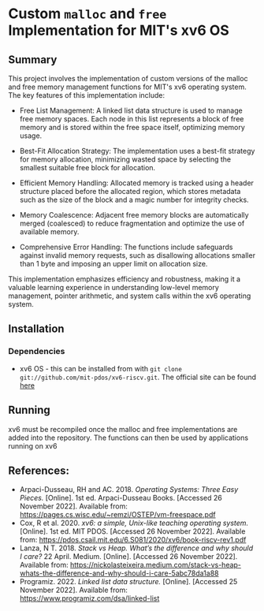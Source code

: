 # Custom `malloc` and `free` Implementation for MIT's xv6 OS

## Summary

This project involves the implementation of custom versions of the malloc and free memory management functions for MIT's xv6 operating system. The key features of this implementation include:

 - Free List Management: A linked list data structure is used to manage free memory spaces. Each node in this list represents a block of free memory and is stored within the free space itself, optimizing memory usage.

 - Best-Fit Allocation Strategy: The implementation uses a best-fit strategy for memory allocation, minimizing wasted space by selecting the smallest suitable free block for allocation.

 - Efficient Memory Handling: Allocated memory is tracked using a header structure placed before the allocated region, which stores metadata such as the size of the block and a magic number for integrity checks.

 - Memory Coalescence: Adjacent free memory blocks are automatically merged (coalesced) to reduce fragmentation and optimize the use of available memory.

 - Comprehensive Error Handling: The functions include safeguards against invalid memory requests, such as disallowing allocations smaller than 1 byte and imposing an upper limit on allocation size.

This implementation emphasizes efficiency and robustness, making it a valuable learning experience in understanding low-level memory management, pointer arithmetic, and system calls within the xv6 operating system.

## Installation

### Dependencies

 - xv6 OS - this can be installed from with `git clone git://github.com/mit-pdos/xv6-riscv.git`. The official site can be found [here](https://pdos.csail.mit.edu/6.828/2024/xv6.html)

## Running

xv6 must be recompiled once the malloc and free implementations are added into the repository. The functions can then be used by applications running on xv6

## References:

 - Arpaci-Dusseau, RH and AC. 2018. _Operating Systems: Three Easy Pieces._ [Online]. 1st ed. Arpaci-Dusseau Books. [Accessed 26 November 2022]. Available from: https://pages.cs.wisc.edu/~remzi/OSTEP/vm-freespace.pdf
 - Cox, R et al. 2020. _xv6: a simple, Unix-like teaching operating system._ [Online]. 1st ed. MIT PDOS. [Accessed 26 November 2022]. Available from: https://pdos.csail.mit.edu/6.S081/2020/xv6/book-riscv-rev1.pdf
 - Lanza, N T. 2018. _Stack vs Heap. What’s the difference and why should I care?_ 22 April. Medium. [Online]. [Accessed 26 November 2022]. Available from: https://nickolasteixeira.medium.com/stack-vs-heap-whats-the-difference-and-why-should-i-care-5abc78da1a88
 - Programiz. 2022. _Linked list data structure._ [Online]. [Accessed 25 November 2022]. Available from: https://www.programiz.com/dsa/linked-list
